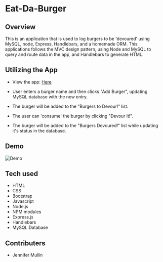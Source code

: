 # Eat-Da-Burger

## Overview
This is an application that is used to log burgers to be 'devoured' using MySQL, node, Express, Handlebars, and a homemade ORM. This applications follows the MVC design pattern, using Node and MySQL to query and route data in the app, and Handlebars to generate HTML.

## Utilizing the App
- View the app: [Here](https://dubootcampeatdaburger.herokuapp.com/ "Here")

- User enters a burger name and then clicks "Add Burger", updating MySQL database with the new entry.

- The burger will be added to the "Burgers to Devour!" list.

- The user can 'consume' the burger by clicking "Devour It!".

- The burger will be added to the "Burgers Devoured!" list while updating it's status in the database.

## Demo

![Demo](../assets/img/eatdaburger.gif)

## Tech used
- HTML
- CSS
- Bootstrap
- Javascript
- Node.js
- NPM modules
- Express.js
- Handlebars
- MySQL Database


## Contributers
- Jennifer Mullin
